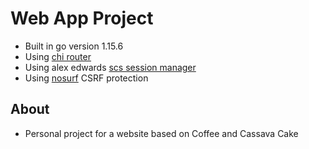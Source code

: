# Web App Project

- Built in go version 1.15.6
- Using [chi router](https://github.com/go-chi/chi/v5)
- Using alex edwards [scs session manager](https://github.com/alexedwards/scs/v2)
- Using [nosurf](https://github.com/justinas/nosurf) CSRF protection

## About
- Personal project for a website based on Coffee and Cassava Cake
